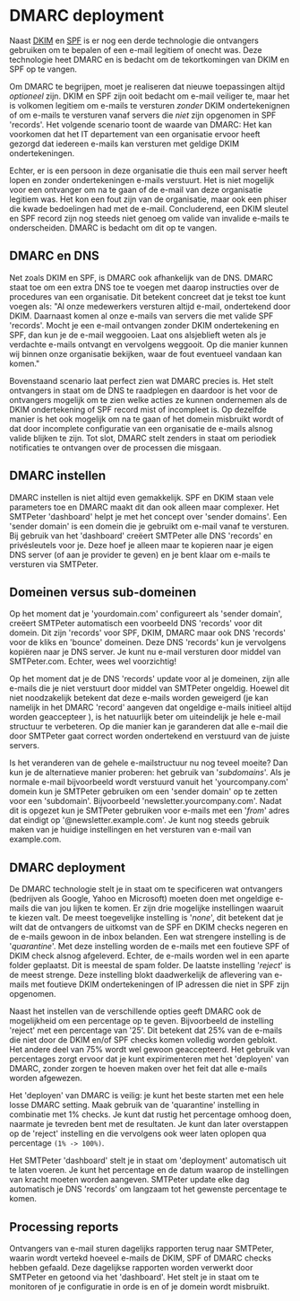 # DMARC deployment

Naast [DKIM](dkim-signing) en [SPF](spf-validation) is er nog een derde 
technologie die ontvangers gebruiken om te bepalen of een e-mail
legitiem of onecht was. Deze technologie heet DMARC en is bedacht om
de tekortkomingen van DKIM en SPF op te vangen.

Om DMARC te begrijpen, moet je realiseren dat nieuwe toepassingen altijd
_optioneel_ zijn. DKIM en SPF zijn ooit bedacht om e-mail veiliger te,
maar het is volkomen legitiem om e-mails te versturen _zonder_ DKIM 
ondertekenignen of om e-mails te versturen vanaf servers die _niet_ zijn 
opgenomen in SPF 'records'. Het volgende scenario toont de waarde van DMARC:
Het kan voorkomen dat het IT departement van een organisatie ervoor heeft 
gezorgd dat iedereen e-mails kan versturen met geldige DKIM ondertekeningen.

Echter, er is een persoon in deze organisatie die thuis een mail server 
heeft lopen en zonder ondertekeningen e-mails verstuurt. Het is niet
mogelijk voor een ontvanger om na te gaan of de e-mail van deze organisatie
legitiem was. Het kon een fout zijn van de organisatie, maar ook een phiser 
die kwade bedoelingen had met de e-mail. Concluderend, een DKIM sleutel en 
SPF record zijn nog steeds niet genoeg om valide van invalide e-mails te 
onderscheiden. DMARC is bedacht om dit op te vangen.


## DMARC en DNS

Net zoals DKIM en SPF, is DMARC ook afhankelijk van de DNS. DMARC staat 
toe om een extra DNS toe te voegen met daarop instructies over de procedures
van een organisatie. Dit betekent concreet dat je tekst toe kunt voegen als:
"Al onze medewerkers versturen altijd e-mail, ondertekend door DKIM. Daarnaast
komen al onze e-mails van servers die met valide SPF 'records'. Mocht je een 
e-mail ontvangen zonder DKIM ondertekening en SPF, dan kun je de e-mail weggooien.
Laat ons alsjeblieft weten als je verdachte e-mails ontvangt en vervolgens weggooit.
Op die manier kunnen wij binnen onze organisatie bekijken, waar de fout eventueel
vandaan kan komen."

Bovenstaand scenario laat perfect zien wat DMARC precies is. Het stelt ontvangers
in staat om de DNS te raadplegen en daardoor is het voor de ontvangers mogelijk om 
te zien welke acties ze kunnen ondernemen als de DKIM ondertekening of SPF record 
mist of incompleet is. Op dezelfde manier is het ook mogelijk om na te gaan of het 
domein misbruikt wordt of dat door incomplete configuratie van een organisatie de 
e-mails alsnog valide blijken te zijn. Tot slot, DMARC stelt zenders in staat
om periodiek notificaties te ontvangen over de processen die misgaan.


## DMARC instellen

DMARC instellen is niet altijd even gemakkelijk. SPF en DKIM staan vele parameters 
toe en DMARC maakt dit dan ook alleen maar complexer. Het SMTPeter 'dashboard' helpt
je met het concept over 'sender domains'. Een 'sender domain' is een domein die je
gebruikt om e-mail vanaf te versturen. Bij gebruik van het 'dashboard' creëert SMTPeter
alle DNS 'records' en privésleutels voor je. Deze hoef je alleen maar te kopieren
naar je eigen DNS server (of aan je provider te geven) en je bent klaar om e-mails
te versturen via SMTPeter.


## Domeinen versus sub-domeinen

Op het moment dat je 'yourdomain.com' configureert als 'sender domain', creëert 
SMTPeter automatisch een voorbeeld DNS 'records' voor dit domein. Dit zijn 'records' 
voor SPF, DKIM, DMARC maar ook DNS 'records' voor de kliks en 'bounce' domeinen.
Deze DNS 'records' kun je vervolgens kopiëren naar je DNS server. Je kunt nu e-mail
versturen door middel van SMTPeter.com. Echter, wees wel voorzichtig!


Op het moment dat je de DNS 'records' update voor al je domeinen, zijn alle e-mails 
die je niet verstuurt door middel van SMTPeter ongeldig. Hoewel dit niet noodzakelijk
betekent dat deze e-mails worden geweigerd (je kan namelijk in het DMARC 'record' aangeven
dat ongeldige e-mails initieel altijd worden geaccepteer ), is het natuurlijk beter
om uiteindelijk je hele e-mail structuur te verbeteren. Op die manier kan je garanderen 
dat alle e-mail die door SMTPeter gaat correct worden ondertekend en verstuurd van de
juiste servers. 


Is het veranderen van de gehele e-mailstructuur nu nog teveel moeite?
Dan kun je de alternatieve manier proberen: het gebruik van '_subdomains_'.
Als je normale e-mail bijvoorbeeld wordt verstuurd vanuit het 'yourcompany.com'
domein kun je SMTPeter gebruiken om een 'sender domain' op te zetten voor een
'subdomain'. Bijvoorbeeld 'newsletter.yourcompany.com'. Nadat dit is opgezet
kun je SMTPeter gebruiken voor e-mails met een '_from_' adres dat eindigt op 
'@newsletter.example.com'. Je kunt nog steeds gebruik maken van je huidige
instellingen en het versturen van e-mail van example.com.


## DMARC deployment

De DMARC technologie stelt je in staat om te specificeren wat ontvangers (bedrijven
als Google, Yahoo en Microsoft) moeten doen met ongeldige e-mails die van jou
lijken te komen. Er zijn drie mogelijke instellingen waaruit te kiezen valt.
De meest toegevelijke instelling is '_none_', dit betekent dat je wilt dat de ontvangers 
de uitkomst van de SPF en DKIM checks negeren en de e-mails gewoon in de inbox
belanden. Een wat strengere instelling is de '_quarantine_'. Met deze instelling 
worden de e-mails met een foutieve SPF of DKIM check alsnog afgeleverd. Echter, 
de e-mails worden wel in een aparte folder geplaatst. Dit is meestal de spam folder.
De laatste instelling '_reject_' is de meest strenge. Deze instelling blokt daadwerkelijk
de aflevering van e-mails met foutieve DKIM ondertekeningen of IP adressen die niet in
SPF zijn opgenomen.

Naast het instellen van de verschillende opties geeft DMARC ook de mogelijkheid om een
percentage op te geven. Bijvoorbeeld de instelling 'reject' met een percentage van '25'.
Dit betekent dat 25% van de e-mails die niet door de DKIM en/of SPF checks komen volledig 
worden geblokt. Het andere deel van 75% wordt wel gewoon geaccepteerd. Het gebruik van 
percentages zorgt ervoor dat je kunt expirimenteren met het 'deployen' van DMARC, zonder
zorgen te hoeven maken over het feit dat alle e-mails worden afgewezen.

Het 'deployen' van DMARC is veilig: je kunt het beste starten met een hele losse DMARC
setting. Maak gebruik van de 'quarantine' instelling in combinatie met 1% checks.
Je kunt dat rustig het percentage omhoog doen, naarmate je tevreden bent met de 
resultaten. Je kunt dan later overstappen op de 'reject' instelling en die vervolgens 
ook weer laten oplopen qua percentage `(1% -> 100%)`.

Het SMTPeter 'dashboard' stelt je in staat om 'deployment' automatisch uit te laten 
voeren. Je kunt het percentage en de datum waarop de instellingen van kracht moeten 
worden aangeven. SMTPeter update elke dag automatisch je DNS 'records' om langzaam
tot het gewenste percentage te komen.


## Processing reports

Ontvangers van e-mail sturen dagelijks rapporten terug naar SMTPeter, waarin wordt
vertekd hoeveel e-mails de DKIM, SPF of DMARC checks hebben gefaald. Deze dagelijkse
rapporten worden verwerkt door SMTPeter en getoond via het 'dashboard'. Het stelt je
in staat om te monitoren of je configuratie in orde is en of je domein wordt misbruikt.
